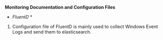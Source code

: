 **Monitoring Documentation and Configuration Files**
* *FluentD* *
1. Configuration file of FluentD is mainly used to collect Windows Event Logs and send them to elasticsearch.
